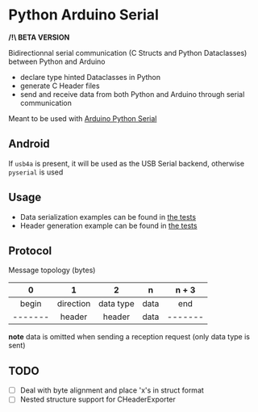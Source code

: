 # Python Arduino Serial

**/!\ BETA VERSION**

Bidirectionnal serial communication (C Structs and Python Dataclasses) between Python and Arduino

- declare type hinted Dataclasses in Python
- generate C Header files
- send and receive data from both Python and Arduino through serial communication

Meant to be used with [Arduino Python Serial](https://github.com/MrFrangipane/arduino-python-serial)

## Android

If `usb4a` is present, it will be used as the USB Serial backend, otherwise `pyserial` is used

## Usage

- Data serialization examples can be found in [the tests](tests/test_bytes_serialization.py)
- Header generation example can be found in [the tests](tests/test_c_header_exporter.py)

## Protocol

Message topology (bytes)

|    0    |     1     |     2     |  n   |  n + 3  |
|:-------:|:---------:|:---------:|:----:|:-------:|
|  begin  | direction | data type | data |   end   |
| ------- |  header   |  header   | data | ------- |

**note** data is omitted when sending a reception request (only data type is sent)

## TODO

- [ ] Deal with byte alignment and place 'x's in struct format
- [ ] Nested structure support for CHeaderExporter
